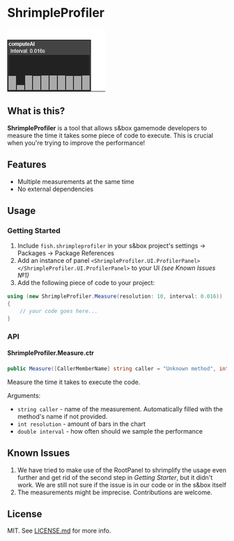 # ShrimpleProfiler

![A screenshot of ShrimpleProfiler in action](./etc/screenshot.png)

## What is this?

**ShrimpleProfiler** is a tool that allows s&box gamemode developers to measure the time it takes some piece of code to execute. This is crucial when you're trying to improve the performance!

## Features

 * Multiple measurements at the same time
 * No external dependencies

## Usage

### Getting Started

 1. Include `fish.shrimpleprofiler` in your s&box project's settings -> Packages -> Package References
 2. Add an instance of panel `<ShrimpleProfiler.UI.ProfilerPanel></ShrimpleProfiler.UI.ProfilerPanel>` to your UI *(see Known Issues №1)*
 3. Add the following piece of code to your project:
 
```cs
using (new ShrimpleProfiler.Measure(resolution: 10, interval: 0.016))
{
	// your code goes here...
}
```

### API

#### ShrimpleProfiler.Measure.ctr

```cs
public Measure([CallerMemberName] string caller = "Unknown method", int resolution = 5, double interval = 0.05)
```

Measure the time it takes to execute the code.

Arguments:

 * `string caller` - name of the measurement. Automatically filled with the method's name if not provided.
 * `int resolution` - amount of bars in the chart
 * `double interval` - how often should we sample the performance

## Known Issues

 1. We have tried to make use of the RootPanel to shrimplify the usage even further and get rid of the second step in *Getting Starter*, but it didn't work. We are still not sure if the issue is in our code or in the s&box itself
 2. The measurements might be imprecise. Contributions are welcome.

## License

MIT. See [LICENSE.md](./LICENSE.md) for more info.